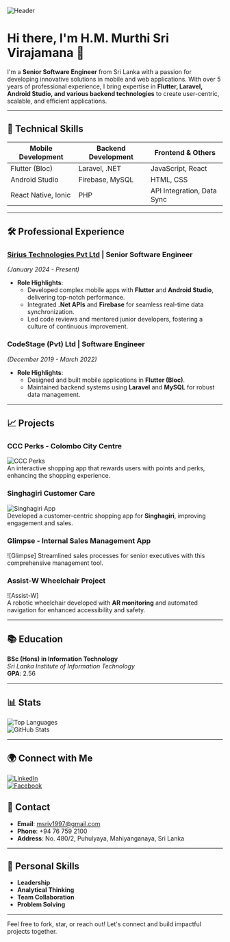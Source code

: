 ![Header](https://media.licdn.com/dms/image/v2/D5616AQGxqBcsLzwOCQ/profile-displaybackgroundimage-shrink_350_1400/profile-displaybackgroundimage-shrink_350_1400/0/1671998500877?e=1735776000&v=beta&t=fhN8ZXS7SAwBtxZYQUzUkErfXMIwniH2-P_1ol1PP1I)  
<!-- Optional: Replace the placeholder URL above with a custom banner URL -->

# Hi there, I'm H.M. Murthi Sri Virajamana 👋

I'm a **Senior Software Engineer** from Sri Lanka with a passion for developing innovative solutions in mobile and web applications. With over 5 years of professional experience, I bring expertise in **Flutter, Laravel, Android Studio, and various backend technologies** to create user-centric, scalable, and efficient applications.

---

## 🔧 Technical Skills

| **Mobile Development** | **Backend Development** | **Frontend & Others**       |
| ---------------------- | ----------------------- | --------------------------- |
| Flutter (Bloc)         | Laravel, .NET           | JavaScript, React           |
| Android Studio         | Firebase, MySQL         | HTML, CSS                   |
| React Native, Ionic    | PHP                     | API Integration, Data Sync  |

---

## 🛠️ Professional Experience

### [Sirius Technologies Pvt Ltd](https://www.siriustech.com) | **Senior Software Engineer**  
_(January 2024 - Present)_  
- **Role Highlights**:
  - Developed complex mobile apps with **Flutter** and **Android Studio**, delivering top-notch performance.
  - Integrated **.Net APIs** and **Firebase** for seamless real-time data synchronization.
  - Led code reviews and mentored junior developers, fostering a culture of continuous improvement.

### CodeStage (Pvt) Ltd | **Software Engineer**  
_(December 2019 - March 2022)_  
- **Role Highlights**:
  - Designed and built mobile applications in **Flutter (Bloc)**.
  - Maintained backend systems using **Laravel** and **MySQL** for robust data management.

---

## 📈 Projects

### **CCC Perks - Colombo City Centre**  
![CCC Perks](https://play-lh.googleusercontent.com/bSEXbUGB55rBnesmSh0ppf8g0-rSrA5jkRzniD58iI9I8-sv4YMd7BgVLCQd6pWr1RQ=w240-h480) <!-- Optional: Add a project image -->  
An interactive shopping app that rewards users with points and perks, enhancing the shopping experience.

### **Singhagiri Customer Care**  
![Singhagiri App](https://image.winudf.com/v2/image1/MzU0MDY2NzNfMTcxODYwMDkwMl8wMDk/screen-0.png?fakeurl=1&type=png&w=292)  
Developed a customer-centric shopping app for **Singhagiri**, improving engagement and sales.

### **Glimpse - Internal Sales Management App**  
![Glimpse]
Streamlined sales processes for senior executives with this comprehensive management tool.

### **Assist-W Wheelchair Project**  
![Assist-W]  
A robotic wheelchair developed with **AR monitoring** and automated navigation for enhanced accessibility and safety.

---

## 📚 Education

**BSc (Hons) in Information Technology**  
_Sri Lanka Institute of Information Technology_  
**GPA**: 2.56  

---

## 📊 Stats

![Top Languages](https://github-readme-stats.vercel.app/api/top-langs/?username=yourusername&layout=compact)  
![GitHub Stats](https://github-readme-stats.vercel.app/api?username=yourusername&show_icons=true&theme=radical)

---

## 🌍 Connect with Me

[![LinkedIn](https://img.shields.io/badge/LinkedIn-Murthi%20Sri%20Virajamana-blue?logo=linkedin)](https://www.linkedin.com/in/murthi-sri-virajamana-b734781b2)  
[![Facebook](https://img.shields.io/badge/Facebook-Profile-blue?logo=facebook)](https://web.facebook.com/profile.php?id=100008324259244)  

## 📧 Contact

- **Email**: msriv1997@gmail.com
- **Phone**: +94 76 759 2100
- **Address**: No. 480/2, Puhulyaya, Mahiyanganaya, Sri Lanka

---

## 🌱 Personal Skills

- **Leadership**
- **Analytical Thinking**
- **Team Collaboration**
- **Problem Solving**

---

Feel free to fork, star, or reach out! Let's connect and build impactful projects together.
